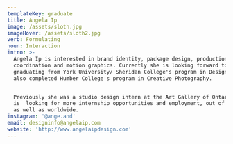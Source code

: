 ```yaml
---
templateKey: graduate
title: Angela Ip
image: /assets/sloth.jpg
imageHover: /assets/sloth2.jpg
verb: Formulating
noun: Interaction
intro: >-
  Angela Ip is interested in brand identity, package design, production
  coordination and motion graphics. Currently she is looking forward to
  graduating from York University/ Sheridan College's program in Design and has
  also completed Humber College's program in Creative Photography. 


  Previously she was a studio design intern at the Art Gallery of Ontario and
  is  looking for more internship opportunities and employment, out of province
  as well as worldwide. 
instagram: '@ange.and'
email: designinfo@angelaip.com
website: 'http://www.angelaipdesign.com'
---
```


